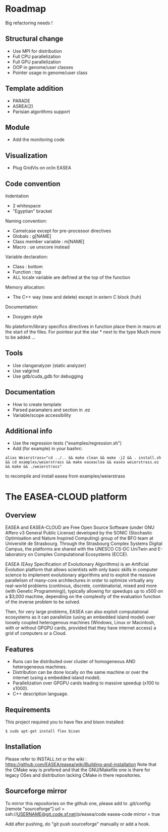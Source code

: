Roadmap
=======

Big refactoring needs !

Structural change
-----------------
- Use MPI for distribution
- Full CPU parallelization
- Full GPU parallelization
- OOP in genome/user classes
- Pointer usage in genome/user class 

Template addition
-----------------
- PARADE
- ASREA(2)
- Parisian algorithms support

Module
------
- Add the monitoring code

Visualization
-------------
- Plug GridVis on or/in EASEA

Code convention
---------------
Indentation
- 2 whitespace
- "Egyptian" bracket

Naming convention:
- Camelcase except for pre-processor directives 
- Globals : g[NAME]
- Class member variable : m[NAME]
- Macro : ue unscore instead 

Variable declaration:
- Class : bottom
- Function : top
- ALL locale variable are defined at the top of the function

Memory allocation:
- The C++ way (new and delete) except in extern C block (huh)

Documentation:
- Doxygen style 

No plateform/library specifics directives in function place them in macro at the
start of the files.
For pointesr put the star * next to the type 
Much more to be added ...

Tools
-----
- Use clanganalyzer (static analyzer) 
- Use valgrind 
- Use gdb/cuda\_gdb for debugging 

Documentation
-------------- 
- How to create template
- Parsed paramaters and section in .ez
- Variable/scope accessibility

Additional info
---------------

- Use the regression tests ("examples/regression.sh")
- Add (for example) in your bashrc: 

```
alias Weierstrass="cd ../.. && make clean && make -j2 && . install.sh && cd examples/weierstrass && make easeaclea && easea weierstrass.ez && make && ./weierstrass"
```
to recompile and install easea from examples/weierstrass


The EASEA-CLOUD platform
========================

Overview
--------------
EASEA and EASEA-CLOUD are Free Open Source Software (under GNU Affero v3 General Public License) developed by the SONIC (Stochastic Optimisation and Nature Inspired Computing) group of the BFO team at Université de Strasbourg. Through the Strasbourg Complex Systems Digital Campus, the platforms are shared with the UNESCO CS-DC UniTwin and E-laboratory on Complex Computational Ecosystems (ECCE).

EASEA (EAsy Specification of Evolutionary Algorithms) is an Artificial Evolution platform that allows scientists with only basic skills in computer science to implement evolutionary algorithms and to exploit the massive parallelism of many-core architectures in order to optimize virtually any real-world problems (continous, discrete, combinatorial, mixed and more (with Genetic Programming)), typically allowing for speedups up to x500 on a $3,000 machine, depending on the complexity of the evaluation function of the inverse problem to be solved.

Then, for very large problems, EASEA can also exploit computational ecosystems as it can parallelize (using an embedded island model) over loosely coupled heterogenous machines (Windows, Linux or Macintosh, with or without GPGPU cards, provided that they have internet access) a grid of computers or a Cloud.

Features
--------------

- Runs can be distributed over cluster of homogeneous AND heterogeneous machines.
- Distribution can be done locally on the same machine or over the internet (using a embedded island model).
- Parallelization over GPGPU cards leading to massive speedup (x100 to x1000).
- C++ description language.

Requirements
--------------
This project required you to have flex and bison installed:
```
$ sudo apt-get install flex bison
```

Installation
-------------
Please refer to INSTALL.txt or the wiki : https://github.com/EASEA/easea/wiki/Building-and-installation
Note that the CMake way is prefered and that the GNU/Makefile one is there for
legacy OSes and distribution lacking CMake in there repositories. 

Sourceforge mirror
--------------

To mirror this repositories on the github one, please add to .git/config:
[remote "sourceforge"]
	url = ssh://USERNAME@git.code.sf.net/p/easea/code easea-code
	mirror = true

Add after pushing, do "git push sourceforge" manually or add a hook.
